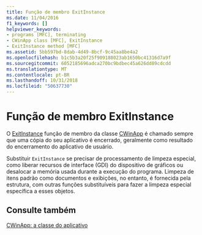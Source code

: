 ```yaml
---
title: Função de membro ExitInstance
ms.date: 11/04/2016
f1_keywords: []
helpviewer_keywords:
- programs [MFC], terminating
- CWinApp class [MFC], ExitInstance
- ExitInstance method [MFC]
ms.assetid: 5bb597bd-8dab-4d49-8bcf-9c45aa8be4a2
ms.openlocfilehash: b1c5b3a20f25f909188023ab1650bc41316d7a9f
ms.sourcegitcommit: 6052185696adca270bc9bdbec45a626dd89cdcdd
ms.translationtype: MT
ms.contentlocale: pt-BR
ms.lasthandoff: 10/31/2018
ms.locfileid: "50637730"
---
```

# <a name="exitinstance-member-function"></a>Função de membro ExitInstance

O [ExitInstance](../mfc/reference/cwinapp-class.md#exitinstance) função de membro da classe [CWinApp](../mfc/reference/cwinapp-class.md) é chamado sempre que uma cópia do seu aplicativo é encerrado, geralmente como resultado do encerramento do aplicativo de usuário.

Substituir `ExitInstance` se precisar de processamento de limpeza especial, como liberar recursos de interface (GDI) do dispositivo de gráficos ou desalocar a memória usada durante a execução do programa. Limpeza de itens padrão como documentos e exibições, no entanto, é fornecida pela estrutura, com outras funções substituíveis para fazer a limpeza especial específica a esses objetos.

## <a name="see-also"></a>Consulte também

[CWinApp: a classe do aplicativo](../mfc/cwinapp-the-application-class.md)
